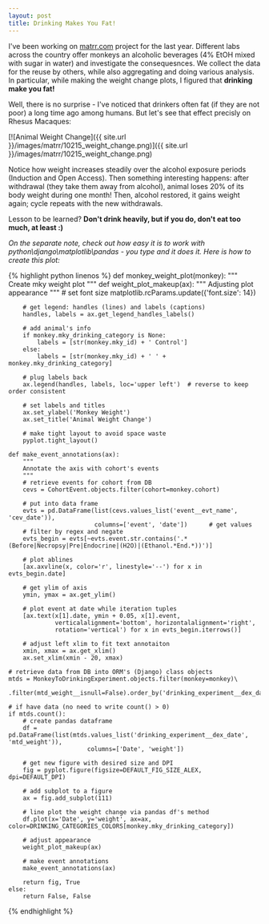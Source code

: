 ```yaml
---
layout: post
title: Drinking Makes You Fat!
---
```

I've been working on [matrr.com](http://matrr.com/) project for the last year. Different labs across the country offer monkeys an alcoholic beverages (4% EtOH mixed with sugar in water) and investigate the consequesnces. We collect the data for the reuse by others, while also aggregating and doing various analysis. 
In particular, while making the weight change plots, I figured that **drinking make you fat!**

Well, there is no surprise - I've noticed that drinkers often fat (if they are not poor) a long time ago among humans. But let's see that effect precisly on Rhesus Macaques:

[![Animal Weight Change]({{ site.url }}/images/matrr/10215_weight_change.png)]({{ site.url }}/images/matrr/10215_weight_change.png)

Notice how weight increases steadily over the alcohol exposure periods (Induction and Open Access). Then something interesting happens: after withdrawal (they take them away from alcohol), animal loses 20% of its body weight during one month! Then, alcohol restored, it gains weight again; cycle repeats with the new withdrawals. 

Lesson to be learned? **Don't drink heavily, but if you do, don't eat too much, at least :)**

*On the separate note, check out how easy it is to work with python\django\matplotlib\pandas - you type and it does it. Here is how to create this plot:*

{% highlight python linenos %}
def monkey_weight_plot(monkey):
    """
    Create mky weight plot
    """
    def weight_plot_makeup(ax):
        """
         Adjusting plot appearance
        """
        # set font size
        matplotlib.rcParams.update({'font.size': 14})

        # get legend: handles (lines) and labels (captions)
        handles, labels = ax.get_legend_handles_labels()

        # add animal's info
        if monkey.mky_drinking_category is None:
            labels = [str(monkey.mky_id) + ' Control']
        else:
            labels = [str(monkey.mky_id) + ' ' + monkey.mky_drinking_category]

        # plug labels back
        ax.legend(handles, labels, loc='upper left')  # reverse to keep order consistent

        # set labels and titles
        ax.set_ylabel('Monkey Weight')
        ax.set_title('Animal Weight Change')

        # make tight layout to avoid space waste
        pyplot.tight_layout()

    def make_event_annotations(ax):
        """
        Annotate the axis with cohort's events
        """
        # retrieve events for cohort from DB
        cevs = CohortEvent.objects.filter(cohort=monkey.cohort)

        # put into data frame
        evts = pd.DataFrame(list(cevs.values_list('event__evt_name', 'cev_date')),
                            columns=['event', 'date'])      # get values
        # filter by regex and negate
        evts_begin = evts[~evts.event.str.contains('.*(Before|Necropsy|Pre|Endocrine|(H2O)|(Ethanol.*End.*))')]

        # plot ablines
        [ax.axvline(x, color='r', linestyle='--') for x in evts_begin.date]

        # get ylim of axis
        ymin, ymax = ax.get_ylim()

        # plot event at date while iteration tuples
        [ax.text(x[1].date, ymin + 0.05, x[1].event,
                 verticalalignment='bottom', horizontalalignment='right',
                 rotation='vertical') for x in evts_begin.iterrows()]

        # adjust left xlim to fit text annotaiton
        xmin, xmax = ax.get_xlim()
        ax.set_xlim(xmin - 20, xmax)

    # retrieve data from DB into ORM's (Django) class objects
    mtds = MonkeyToDrinkingExperiment.objects.filter(monkey=monkey)\
        .filter(mtd_weight__isnull=False).order_by('drinking_experiment__dex_date')

    # if have data (no need to write count() > 0)
    if mtds.count():
        # create pandas dataframe
        df = pd.DataFrame(list(mtds.values_list('drinking_experiment__dex_date', 'mtd_weight')),
                          columns=['Date', 'weight'])

        # get new figure with desired size and DPI
        fig = pyplot.figure(figsize=DEFAULT_FIG_SIZE_ALEX, dpi=DEFAULT_DPI)

        # add subplot to a figure
        ax = fig.add_subplot(111)

        # line plot the weight change via pandas df's method
        df.plot(x='Date', y='weight', ax=ax, color=DRINKING_CATEGORIES_COLORS[monkey.mky_drinking_category])

        # adjust appearance
        weight_plot_makeup(ax)

        # make event annotations
        make_event_annotations(ax)

        return fig, True
    else:
        return False, False
{% endhighlight %}

